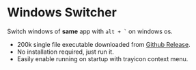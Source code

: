 # Windows Switcher

Switch windows of **same** app with ``` alt + ` ``` on windows os.

- 200k single file executable downloaded from [Github Release](https://github.com/sigoden/windows-switcher/releases).
- No installation required, just run it.
- Easily enable running on startup with trayicon context menu.